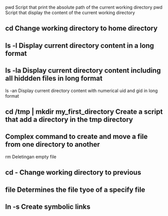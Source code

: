 pwd Script that print the absolute path of the current working directory
pwd Script that display the content of the current working directory
## cd Change working directory to home directory
## ls -l Display current directory content in a long format
## ls -la Display current directory content including all hiddden files in  long format
ls -an Display current directory content with numerical uid and gid in long format
## cd /tmp | mkdir my_first_directory Create a script that add a directory in the tmp directory
## Complex command to create and move a file from one directory to another
rm Deletingan empty file
## cd - Change working directory to previous
## file Determines the file tyoe of a specify file
## ln -s Create symbolic links
